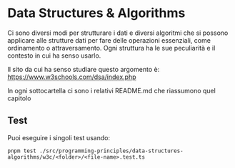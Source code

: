 # Data Structures & Algorithms

Ci sono diversi modi per strutturare i dati e diversi algoritmi che si possono applicare alle strutture dati per fare delle operazioni essenziali, come ordinamento o attraversamento. Ogni struttura ha le sue peculiarità e il contesto in cui ha senso usarlo.

Il sito da cui ha senso studiare questo argomento è: https://www.w3schools.com/dsa/index.php

In ogni sottocartella ci sono i relativi README.md che riassumono quel capitolo

## Test

Puoi eseguire i singoli test usando:

```shell
pnpm test ./src/programming-principles/data-structures-algorithms/w3c/<folder>/<file-name>.test.ts
```
